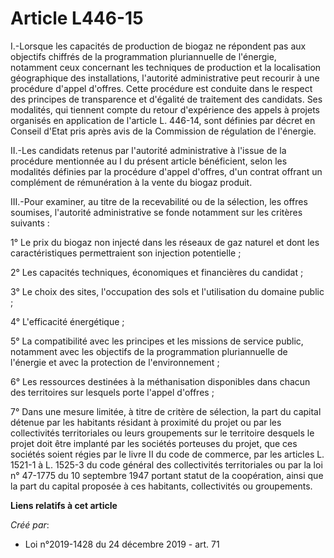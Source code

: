 # Article L446-15

I.-Lorsque les capacités de production de biogaz ne répondent pas aux objectifs chiffrés de la programmation pluriannuelle de
l'énergie, notamment ceux concernant les techniques de production et la localisation géographique des installations,
l'autorité administrative peut recourir à une procédure d'appel d'offres. Cette procédure est conduite dans le respect des
principes de transparence et d'égalité de traitement des candidats. Ses modalités, qui tiennent compte du retour d'expérience
des appels à projets organisés en application de l'article L. 446-14, sont définies par décret en Conseil d'Etat pris après
avis de la Commission de régulation de l'énergie.

II.-Les candidats retenus par l'autorité administrative à l'issue de la procédure mentionnée au I du présent article
bénéficient, selon les modalités définies par la procédure d'appel d'offres, d'un contrat offrant un complément de
rémunération à la vente du biogaz produit.

III.-Pour examiner, au titre de la recevabilité ou de la sélection, les offres soumises, l'autorité administrative se fonde
notamment sur les critères suivants :

1° Le prix du biogaz non injecté dans les réseaux de gaz naturel et dont les caractéristiques permettraient son injection
potentielle ;

2° Les capacités techniques, économiques et financières du candidat ;

3° Le choix des sites, l'occupation des sols et l'utilisation du domaine public ;

4° L'efficacité énergétique ;

5° La compatibilité avec les principes et les missions de service public, notamment avec les objectifs de la programmation
pluriannuelle de l'énergie et avec la protection de l'environnement ;

6° Les ressources destinées à la méthanisation disponibles dans chacun des territoires sur lesquels porte l'appel d'offres ;

7° Dans une mesure limitée, à titre de critère de sélection, la part du capital détenue par les habitants résidant à
proximité du projet ou par les collectivités territoriales ou leurs groupements sur le territoire desquels le projet doit
être implanté par les sociétés porteuses du projet, que ces sociétés soient régies par le livre II du code de commerce, par
les articles L. 1521-1 à L. 1525-3 du code général des collectivités territoriales ou par la loi n° 47-1775 du 10 septembre
1947 portant statut de la coopération, ainsi que la part du capital proposée à ces habitants, collectivités ou groupements.

**Liens relatifs à cet article**

_Créé par_:

  - Loi n°2019-1428 du 24 décembre 2019 - art. 71
